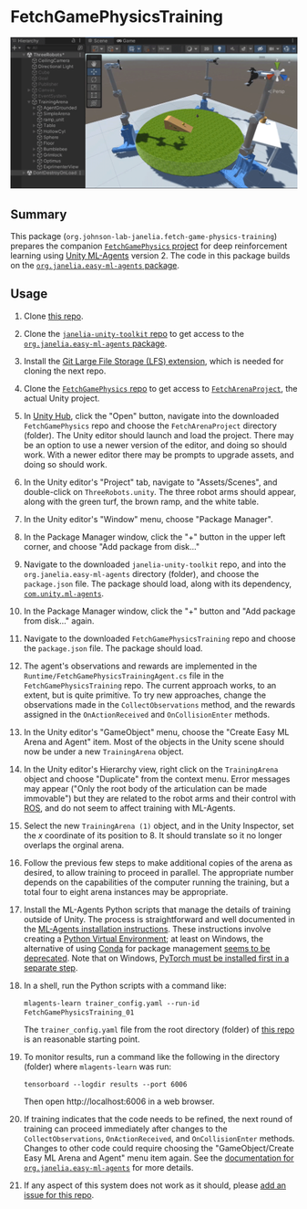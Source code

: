 # FetchGamePhysicsTraining

<p align="center">
<img src="Example.gif">
</p>

## Summary

This package (`org.johnson-lab-janelia.fetch-game-physics-training`) prepares the companion [`FetchGamePhysics` project](https://github.com/JohnsonLabJanelia/FetchGamePhysics) for deep reinforcement learning using [Unity ML-Agents](https://github.com/Unity-Technologies/ml-agents) version 2.  The code in this package builds on the [`org.janelia.easy-ml-agents` package](https://github.com/JaneliaSciComp/janelia-unity-toolkit/tree/master/org.janelia.easy-ml-agents).

## Usage

1. Clone [this repo](https://github.com/JohnsonLabJanelia/FetchGamePhysicsTraining).

1. Clone the [`janelia-unity-toolkit` repo](https://github.com/JaneliaSciComp/janelia-unity-toolkit) to get access to the [`org.janelia.easy-ml-agents` package](https://github.com/JaneliaSciComp/janelia-unity-toolkit/tree/master/org.janelia.easy-ml-agents).

1. Install the [Git Large File Storage (LFS) extension](https://git-lfs.github.com/), which is needed for cloning the next repo.

1. Clone the [`FetchGamePhysics` repo](https://github.com/JohnsonLabJanelia/FetchGamePhysics) to get access to [`FetchArenaProject`](https://github.com/JohnsonLabJanelia/FetchGamePhysics/tree/main/FetchArenaProject), the actual Unity project.

1. In [Unity Hub](https://unity3d.com/get-unity/download), click the "Open" button, navigate into the downloaded `FetchGamePhysics` repo and choose the `FetchArenaProject` directory (folder).  The Unity editor should launch and load the project.  There may be an option to use a newer version of the editor, and doing so should work.  With a newer editor there may be prompts to upgrade assets, and doing so should work.

1. In the Unity editor's "Project" tab, navigate to "Assets/Scenes", and double-click on `ThreeRobots.unity`.  The three robot arms should appear, along with the green turf, the brown ramp, and the white table.

1. In the Unity editor's "Window" menu, choose "Package Manager".

1. In the Package Manager window, click the "+" button in the upper left corner, and choose "Add package from disk..."

1. Navigate to the downloaded `janelia-unity-toolkit` repo, and into the `org.janelia.easy-ml-agents` directory (folder), and choose the `package.json` file. The package should load, along with its dependency, [`com.unity.ml-agents`](https://github.com/Unity-Technologies/ml-agents).

1. In the Package Manager window, click the "+" button and "Add package from disk..." again.

1. Navigate to the downloaded `FetchGamePhysicsTraining` repo and choose the `package.json` file.  The package should load.

1. The agent's observations and rewards are implemented in the `Runtime/FetchGamePhysicsTrainingAgent.cs` file in the `FetchGamePhysicsTraining` repo.  The current approach works, to an extent, but is quite primitive.  To try new approaches, change the observations made in the `CollectObservations` method, and the rewards assigned in the `OnActionReceived` and `OnCollisionEnter` methods.

1. In the Unity editor's "GameObject" menu, choose the "Create Easy ML Arena and Agent" item.  Most of the objects in the Unity scene should now be under a new `TrainingArena` object.

1. In the Unity editor's Hierarchy view, right click on the `TrainingArena` object and choose "Duplicate" from the context menu.  Error messages may appear ("Only the root body of the articulation can be made immovable") but they are related to the robot arms and their control with [ROS](https://github.com/Unity-Technologies/Unity-Robotics-Hub/blob/main/tutorials/ros_unity_integration/README.md), and do not seem to affect training with ML-Agents.

1. Select the new `TrainingArena (1)` object, and in the Unity Inspector, set the _x_ coordinate of its position to 8.  It should translate so it no longer overlaps the orginal arena.

1. Follow the previous few steps to make additional copies of the arena as desired, to allow training to proceed in parallel.  The appropriate number depends on the capabilities of the computer running the training, but a total four to eight arena instances may be appropriate.

1. Install the ML-Agents Python scripts that manage the details of training outside of Unity.  The process is straightforward and well documented in the [ML-Agents installation instructions](https://github.com/Unity-Technologies/ml-agents/blob/main/docs/Installation.md).  These instructions involve creating a
[Python Virtual Environment](https://github.com/Unity-Technologies/ml-agents/blob/release_19_docs/docs/Using-Virtual-Environment.md); at least on Windows, the alternative of using [Conda](https://docs.conda.io/en/latest/) for package management [seems to be deprecated](https://github.com/Unity-Technologies/ml-agents/blob/main/docs/Installation-Anaconda-Windows.md).  Note that on Windows, [PyTorch must be installed first in a separate step](https://github.com/Unity-Technologies/ml-agents/blob/main/docs/Installation.md#windows-installing-pytorch).

1. In a shell, run the Python scripts with a command like:
    ```
    mlagents-learn trainer_config.yaml --run-id FetchGamePhysicsTraining_01
    ```
    The `trainer_config.yaml` file from the root directory (folder) of [this repo](https://github.com/JohnsonLabJanelia/FetchGamePhysicsTraining) is an reasonable starting point.

1. To monitor results, run a command like the following in the directory (folder) where `mlagents-learn` was run:
    ```
    tensorboard --logdir results --port 6006
    ```
    Then open http://localhost:6006 in a web browser.

1. If training indicates that the code needs to be refined, the next round of training can proceed immediately after changes to the `CollectObservations`, `OnActionReceived`, and `OnCollisionEnter` methods.  Changes to other code could require choosing the "GameObject/Create Easy ML Arena and Agent" menu item again.  See the [documentation for `org.janelia.easy-ml-agents`](https://github.com/JaneliaSciComp/janelia-unity-toolkit/tree/master/org.janelia.easy-ml-agents#5-refine) for more details.

1. If any aspect of this system does not work as it should, please [add an issue for this repo](https://github.com/JohnsonLabJanelia/FetchGamePhysicsTraining/issues).